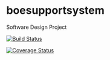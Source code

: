 # boesupportsystem
Software Design Project

[![Build Status](https://travis-ci.org/habee07/boesupportsystem.svg?branch=master)](https://travis-ci.org/habee07/boesupportsystem)

[![Coverage Status](https://coveralls.io/repos/github/habee07/boesupportsystem/badge.svg?branch=master)](https://coveralls.io/github/habee07/boesupportsystem?branch=master)
